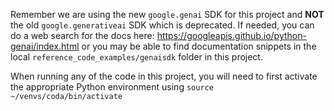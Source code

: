 Remember we are using the new `google.genai` SDK for this project and **NOT** the old `google.generativeai` SDK which is deprecated. If needed, you can do a web search for the docs here: https://googleapis.github.io/python-genai/index.html or you may be able to find documentation snippets in the local `reference_code_examples/genaisdk` folder in this project.

When running any of the code in this project, you will need to first activate the appropriate Python environment using `source ~/venvs/coda/bin/activate`